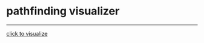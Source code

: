 # pathfinding visualizer
<hr>

<a href="https://prajjwal-07.github.io/path-finder/"> click to visualize </a>
